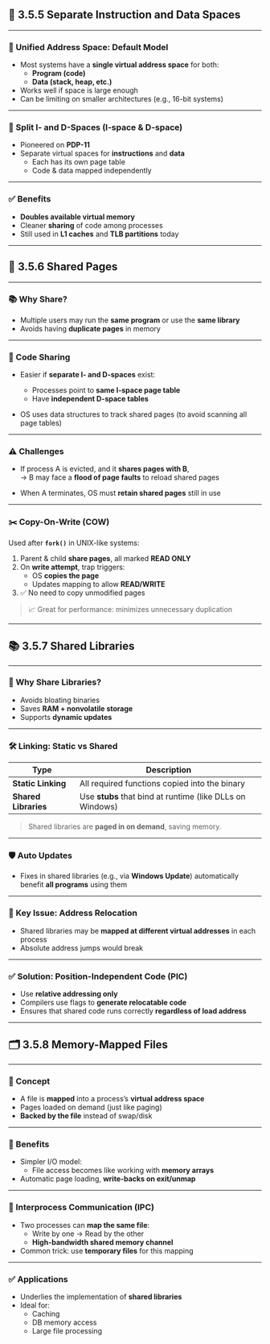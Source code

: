 
## 🧩 3.5.5 Separate Instruction and Data Spaces

---

### 🧠 Unified Address Space: Default Model

- Most systems have a **single virtual address space** for both:
  - **Program (code)**  
  - **Data (stack, heap, etc.)**
- Works well if space is large enough  
- Can be limiting on smaller architectures (e.g., 16-bit systems)

---

### 🔀 Split I- and D-Spaces (I-space & D-space)

- Pioneered on **PDP-11**
- Separate virtual spaces for **instructions** and **data**
  - Each has its own page table
  - Code & data mapped independently

---

### ✅ Benefits

- **Doubles available virtual memory**
- Cleaner **sharing** of code among processes
- Still used in **L1 caches** and **TLB partitions** today

---

## 🤝 3.5.6 Shared Pages

---

### 📚 Why Share?

- Multiple users may run the **same program** or use the **same library**
- Avoids having **duplicate pages** in memory

---

### 🧾 Code Sharing

- Easier if **separate I- and D-spaces** exist:
  - Processes point to **same I-space page table**
  - Have **independent D-space tables**

- OS uses data structures to track shared pages (to avoid scanning all page tables)

---

### ⚠️ Challenges

- If process A is evicted, and it **shares pages with B**,  
  → B may face a **flood of page faults** to reload shared pages

- When A terminates, OS must **retain shared pages** still in use

---

### ✂️ Copy-On-Write (COW)

Used after **`fork()`** in UNIX-like systems:

1. Parent & child **share pages**, all marked **READ ONLY**
2. On **write attempt**, trap triggers:
   - OS **copies the page**
   - Updates mapping to allow **READ/WRITE**
3. ✅ No need to copy unmodified pages

> 📈 Great for performance: minimizes unnecessary duplication

---

## 📚 3.5.7 Shared Libraries

---

### 🧩 Why Share Libraries?

- Avoids bloating binaries
- Saves **RAM + nonvolatile storage**
- Supports **dynamic updates**

---

### 🛠️ Linking: Static vs Shared

| Type | Description |
|------|-------------|
| **Static Linking** | All required functions copied into the binary |
| **Shared Libraries** | Use **stubs** that bind at runtime (like DLLs on Windows) |

> Shared libraries are **paged in on demand**, saving memory.

---

### 🛡️ Auto Updates

- Fixes in shared libraries (e.g., via **Windows Update**) automatically benefit **all programs** using them

---

### 🧠 Key Issue: Address Relocation

- Shared libraries may be **mapped at different virtual addresses** in each process
- Absolute address jumps would break

---

### ✅ Solution: Position-Independent Code (PIC)

- Use **relative addressing only**
- Compilers use flags to **generate relocatable code**
- Ensures that shared code runs correctly **regardless of load address**

---

## 🗂️ 3.5.8 Memory-Mapped Files

---

### 💾 Concept

- A file is **mapped** into a process’s **virtual address space**
- Pages loaded on demand (just like paging)
- **Backed by the file** instead of swap/disk

---

### 📜 Benefits

- Simpler I/O model:
  - File access becomes like working with **memory arrays**
- Automatic page loading, **write-backs on exit/unmap**

---

### 🔄 Interprocess Communication (IPC)

- Two processes can **map the same file**:
  - Write by one → Read by the other
  - **High-bandwidth shared memory channel**
- Common trick: use **temporary files** for this mapping

---

### ✅ Applications

- Underlies the implementation of **shared libraries**
- Ideal for:
  - Caching
  - DB memory access
  - Large file processing
